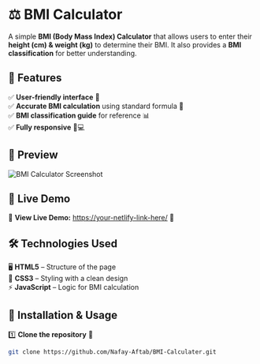 # ⚖️ BMI Calculator

A simple **BMI (Body Mass Index) Calculator** that allows users to enter their **height (cm) & weight (kg)** to determine their BMI. It also provides a **BMI classification** for better understanding.  

## 🚀 Features  
✅ **User-friendly interface** 🎨  
✅ **Accurate BMI calculation** using standard formula 🧮  
✅ **BMI classification guide** for reference 📊  
✅ **Fully responsive** 📱💻  

## 📸 Preview  
![BMI Calculator Screenshot](![image](https://github.com/user-attachments/assets/1b6ec37f-ba07-4576-8917-218ea6d9360d)
)  

## 🔗 Live Demo  
🔗 **View Live Demo:** [https://your-netlify-link-here/](https://bmi-calculater-app.netlify.app) 🚀  

## 🛠️ Technologies Used  
🖥️ **HTML5** – Structure of the page  
🎨 **CSS3** – Styling with a clean design  
⚡ **JavaScript** – Logic for BMI calculation  

## 📂 Installation & Usage  
1️⃣ **Clone the repository** 🔽  
   ```sh
   git clone https://github.com/Nafay-Aftab/BMI-Calculater.git
